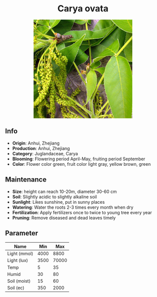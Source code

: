 <h1 align='center'>Carya ovata</h1>
<p align="center">
    <img 
        align='center'
        width='320'
        src="../images/carya ovata.png" 
        alt='Carya ovata' />
</p>

## Info

 - **Origin**: Anhui, Zhejiang
 - **Production**: Anhui, Zhejiang
 - **Category**: Juglandaceae, Carya
 - **Blooming**: Flowering period April-May, fruiting period September
 - **Color**: Flower color green, fruit color light gray, yellow brown, green

## Maintenance

 - **Size**: height can reach 10-20m, diameter 30-60 cm
 - **Soil**: Slightly acidic to slightly alkaline soil
 - **Sunlight**: Likes sunshine, put in sunny places
 - **Watering**: Water the roots 2-3 times every month when dry
 - **Fertilization**: Apply fertilizers once to twice to young tree every year
 - **Pruning**: Remove diseased and dead leaves timely

## Parameter

| Name         | Min  | Max   |
|--------------|------|-------|
| Light (mmol) | 4000 | 8800  |
| Light (lux)  | 3500 | 70000 |
| Temp         | 5    | 35    |
| Humid        | 30   | 80    |
| Soil (moist) | 15   | 60    |
| Soil (ec)    | 350  | 2000  |